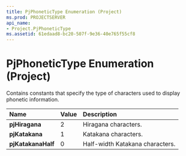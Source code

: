 ```yaml
---
title: PjPhoneticType Enumeration (Project)
ms.prod: PROJECTSERVER
api_name:
- Project.PjPhoneticType
ms.assetid: 61edaad8-bc20-507f-9e36-40e765f55cf8
---
```



# PjPhoneticType Enumeration (Project)

Contains constants that specify the type of characters used to display phonetic information.



|**Name**|**Value**|**Description**|
|:-----|:-----|:-----|
|**pjHiragana**|2|Hiragana characters.|
|**pjKatakana**|1|Katakana characters.|
|**pjKatakanaHalf**|0|Half-width Katakana characters.|

